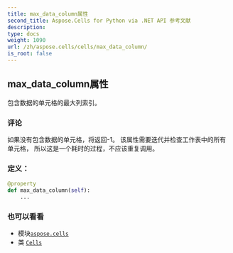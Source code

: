 ```yaml
---
title: max_data_column属性
second_title: Aspose.Cells for Python via .NET API 参考文献
description:
type: docs
weight: 1090
url: /zh/aspose.cells/cells/max_data_column/
is_root: false
---
```

## max_data_column属性

包含数据的单元格的最大列索引。

### 评论

如果没有包含数据的单元格，将返回-1。
该属性需要迭代并检查工作表中的所有单元格，
所以这是一个耗时的过程，不应该重复调用。
### 定义：
```python
@property
def max_data_column(self):
    ...
```

### 也可以看看
* 模块[`aspose.cells`](../../)
* 类 [`Cells`](/cells/python-net/zh/aspose.cells/cells)
